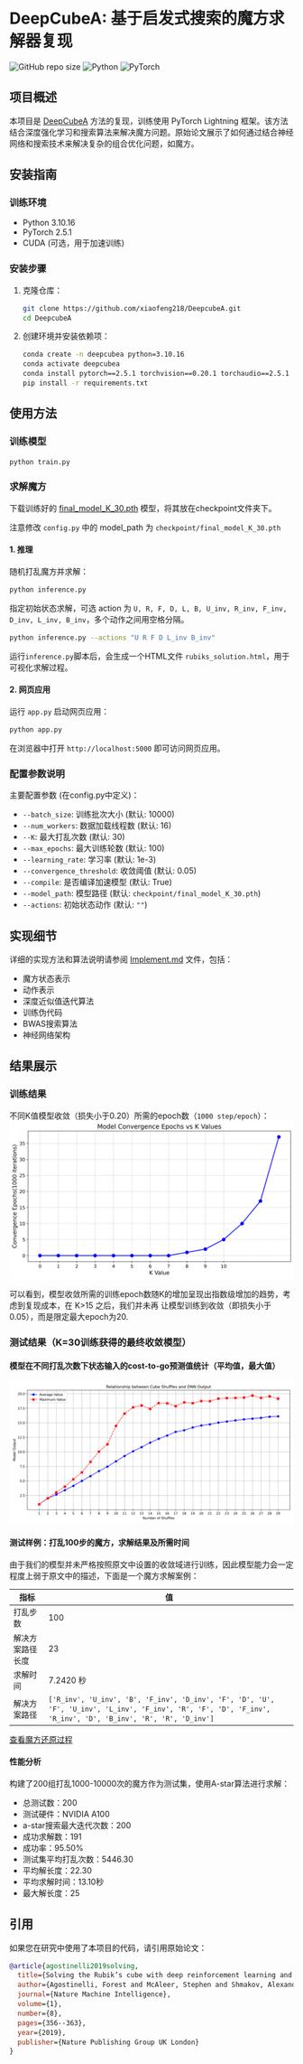 # DeepCubeA: 基于启发式搜索的魔方求解器复现

![GitHub repo size](https://img.shields.io/github/repo-size/xiaofeng218/DeepcubeA)
![Python](https://img.shields.io/badge/python-3.10%2B-blue)
![PyTorch](https://img.shields.io/badge/pytorch-2.0%2B-orange)

## 项目概述

本项目是 [DeepCubeA](https://cse.sc.edu/~foresta/assets/files/SolvingTheRubiksCubeWithDeepReinforcementLearningAndSearch_Final.pdf) 方法的复现，训练使用 PyTorch Lightning 框架。该方法结合深度强化学习和搜索算法来解决魔方问题。原始论文展示了如何通过结合神经网络和搜索技术来解决复杂的组合优化问题，如魔方。

## 安装指南

### 训练环境

- Python 3.10.16
- PyTorch 2.5.1
- CUDA (可选，用于加速训练)

### 安装步骤

1. 克隆仓库：

   ```bash
   git clone https://github.com/xiaofeng218/DeepcubeA.git
   cd DeepcubeA
   ```

2. 创建环境并安装依赖项：

   ```bash
   conda create -n deepcubea python=3.10.16
   conda activate deepcubea
   conda install pytorch==2.5.1 torchvision==0.20.1 torchaudio==2.5.1 pytorch-cuda=12.1 -c pytorch -c nvidia
   pip install -r requirements.txt
   ```

## 使用方法

### 训练模型

```bash
python train.py
```

### 求解魔方

下载训练好的 [final_model_K_30.pth](https://drive.google.com/file/d/1jdmdoXkkJb7sNq6oy-iudtnVIgQXDsLl/view?usp=drive_link) 模型，将其放在checkpoint文件夹下。

注意修改 `config.py` 中的 model_path 为 `checkpoint/final_model_K_30.pth`

#### 1. 推理

随机打乱魔方并求解：

```bash
python inference.py
```

指定初始状态求解，可选 action 为 `U, R, F, D, L, B, U_inv, R_inv, F_inv, D_inv, L_inv, B_inv`，多个动作之间用空格分隔。

```bash
python inference.py --actions "U R F D L_inv B_inv"
```

运行`inference.py`脚本后，会生成一个HTML文件 `rubiks_solution.html`，用于可视化求解过程。

#### 2. 网页应用

运行 `app.py` 启动网页应用：

```bash
python app.py
```

在浏览器中打开 `http://localhost:5000` 即可访问网页应用。

### 配置参数说明

主要配置参数 (在config.py中定义)：

- `--batch_size`: 训练批次大小 (默认: 10000)
- `--num_workers`: 数据加载线程数 (默认: 16)
- `--K`: 最大打乱次数 (默认: 30)
- `--max_epochs`: 最大训练轮数 (默认: 100)
- `--learning_rate`: 学习率 (默认: 1e-3)
- `--convergence_threshold`: 收敛阈值 (默认: 0.05)
- `--compile`: 是否编译加速模型 (默认: True)
- `--model_path`: 模型路径 (默认: `checkpoint/final_model_K_30.pth`)
- `--actions`: 初始状态动作 (默认: `""`)

## 实现细节

详细的实现方法和算法说明请参阅 [Implement.md](Implement.md) 文件，包括：

- 魔方状态表示
- 动作表示
- 深度近似值迭代算法
- 训练伪代码
- BWAS搜索算法
- 神经网络架构

## 结果展示

### 训练结果

不同K值模型收敛（损失小于0.20）所需的epoch数（`1000 step/epoch`）：
  ![k_convergence_epochs](assets/k_convergence_epochs.png)

可以看到，模型收敛所需的训练epoch数随K的增加呈现出指数级增加的趋势，考虑到复现成本，在 K>15 之后，我们并未再
让模型训练到收敛（即损失小于0.05），而是限定最大epoch为20.

### 测试结果（K=30训练获得的最终收敛模型）

#### 模型在不同打乱次数下状态输入的cost-to-go预测值统计（平均值，最大值）

  ![model_output](assets/model_output_vs_shuffles.png)

#### 测试样例：打乱100步的魔方，求解结果及所需时间

由于我们的模型并未严格按照原文中设置的收敛域进行训练，因此模型能力会一定程度上弱于原文中的描述，下面是一个魔方求解案例：

| 指标 | 值 |
| --- | --- |
| 打乱步数 | 100 |
| 解决方案路径长度 | 23 |
| 求解时间 | 7.2420 秒 |
| 解决方案路径 | `['R_inv', 'U_inv', 'B', 'F_inv', 'D_inv', 'F', 'D', 'U', 'F', 'U_inv', 'L_inv', 'F_inv', 'R', 'F', 'D', 'F_inv', 'R_inv', 'D', 'B_inv', 'R', 'R', 'D_inv']` |

[查看魔方还原过程](https://xiaofeng218.github.io/DeepcubeA/assets/rubiks_solution.html)

#### 性能分析

构建了200组打乱1000-10000次的魔方作为测试集，使用A-star算法进行求解：

* 总测试数：200
* 测试硬件：NVIDIA A100
* a-star搜索最大迭代次数：200
* 成功求解数：191
* 成功率：95.50%
* 测试集平均打乱次数：5446.30
* 平均解长度：22.30
* 平均求解时间：13.10秒
* 最大解长度：25

## 引用

如果您在研究中使用了本项目的代码，请引用原始论文：

```bibtex
@article{agostinelli2019solving,
  title={Solving the Rubik’s cube with deep reinforcement learning and search},
  author={Agostinelli, Forest and McAleer, Stephen and Shmakov, Alexander and Baldi, Pierre},
  journal={Nature Machine Intelligence},
  volume={1},
  number={8},
  pages={356--363},
  year={2019},
  publisher={Nature Publishing Group UK London}
}
```
